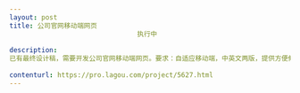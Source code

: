 ```yaml
---                
layout: post       
title: 公司官网移动端网页
                                执行中
           
description: 
已有最终设计稿，需要开发公司官网移动端网页。要求：自适应移动端，中英文两版，提供方便修改的后台，提供发票
     
contenturl: https://pro.lagou.com/project/5627.html      
---                 
```

